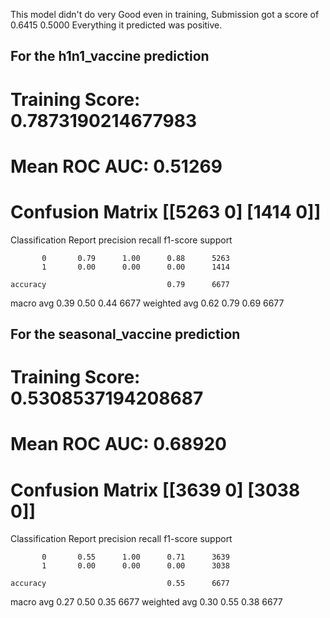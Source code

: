 This model didn't do very Good even in training, Submission got a score of 0.6415 0.5000
Everything it predicted was positive.

## For the h1n1_vaccine prediction
Training Score:  0.7873190214677983
====================================================================================================
Mean ROC AUC: 0.51269
====================================================================================================
Confusion Matrix
 [[5263    0]
 [1414    0]]
====================================================================================================
Classification Report 
               precision    recall  f1-score   support

           0       0.79      1.00      0.88      5263
           1       0.00      0.00      0.00      1414

    accuracy                           0.79      6677
   macro avg       0.39      0.50      0.44      6677
weighted avg       0.62      0.79      0.69      6677


## For the seasonal_vaccine prediction

Training Score:  0.5308537194208687
====================================================================================================
Mean ROC AUC: 0.68920
====================================================================================================
Confusion Matrix
 [[3639    0]
 [3038    0]]
====================================================================================================
Classification Report 
               precision    recall  f1-score   support

           0       0.55      1.00      0.71      3639
           1       0.00      0.00      0.00      3038

    accuracy                           0.55      6677
   macro avg       0.27      0.50      0.35      6677
weighted avg       0.30      0.55      0.38      6677